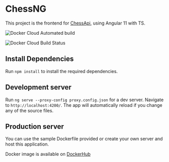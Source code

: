 # ChessNG

This project is the frontend for [ChessApi](https://github.com/SanketRevankar/ChessApi), using Angular 11 with TS.

![Docker Cloud Automated build](https://img.shields.io/docker/cloud/automated/sanket2497/chessng?style=for-the-badge)

![Docker Cloud Build Status](https://img.shields.io/docker/cloud/build/sanket2497/chessng?style=for-the-badge)

## Install Dependencies

Run `npm install` to install the required dependencies.

## Development server

Run `ng serve --proxy-config proxy.config.json` for a dev server. Navigate to `http://localhost:4200/`. The app will automatically reload if you change any of the source files.

## Production server

You can use the sample Dockerfile provided or create your own server and host this application.

Docker image is available on [DockerHub](https://hub.docker.com/r/sanket2497/chessng)